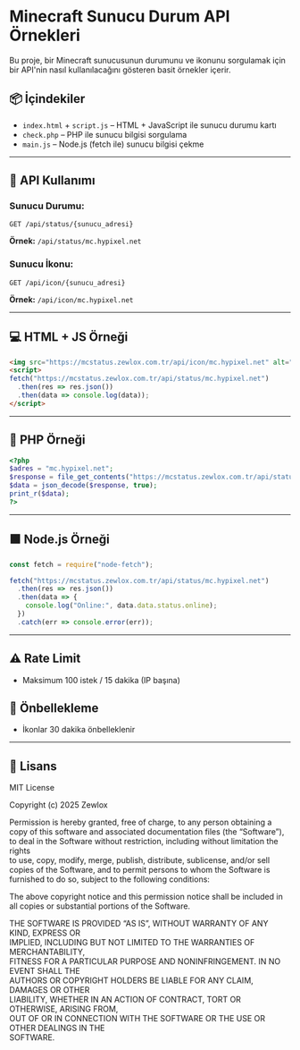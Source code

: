 # Minecraft Sunucu Durum API Örnekleri

Bu proje, bir Minecraft sunucusunun durumunu ve ikonunu sorgulamak için bir API'nin nasıl kullanılacağını gösteren basit örnekler içerir.

## 📦 İçindekiler

- `index.html` + `script.js` – HTML + JavaScript ile sunucu durumu kartı
- `check.php` – PHP ile sunucu bilgisi sorgulama
- `main.js` – Node.js (fetch ile) sunucu bilgisi çekme

---

## 🔗 API Kullanımı

### Sunucu Durumu:
```
GET /api/status/{sunucu_adresi}
```

**Örnek:** `/api/status/mc.hypixel.net`

### Sunucu İkonu:
```
GET /api/icon/{sunucu_adresi}
```

**Örnek:** `/api/icon/mc.hypixel.net`

---

## 💻 HTML + JS Örneği

```html
<img src="https://mcstatus.zewlox.com.tr/api/icon/mc.hypixel.net" alt="İkon">
<script>
fetch("https://mcstatus.zewlox.com.tr/api/status/mc.hypixel.net")
  .then(res => res.json())
  .then(data => console.log(data));
</script>
```

---

## 🐘 PHP Örneği

```php
<?php
$adres = "mc.hypixel.net";
$response = file_get_contents("https://mcstatus.zewlox.com.tr/api/status/$adres");
$data = json_decode($response, true);
print_r($data);
?>
```

---

## 🟩 Node.js Örneği

```js
const fetch = require("node-fetch");

fetch("https://mcstatus.zewlox.com.tr/api/status/mc.hypixel.net")
  .then(res => res.json())
  .then(data => {
    console.log("Online:", data.data.status.online);
  })
  .catch(err => console.error(err));
```

---

## ⚠️ Rate Limit

- Maksimum 100 istek / 15 dakika (IP başına)

## 🧊 Önbellekleme

- İkonlar 30 dakika önbelleklenir

---

## 📄 Lisans

MIT License

Copyright (c) 2025 Zewlox

Permission is hereby granted, free of charge, to any person obtaining a copy
of this software and associated documentation files (the “Software”), to deal
in the Software without restriction, including without limitation the rights  
to use, copy, modify, merge, publish, distribute, sublicense, and/or sell  
copies of the Software, and to permit persons to whom the Software is  
furnished to do so, subject to the following conditions:

The above copyright notice and this permission notice shall be included in  
all copies or substantial portions of the Software.

THE SOFTWARE IS PROVIDED “AS IS”, WITHOUT WARRANTY OF ANY KIND, EXPRESS OR  
IMPLIED, INCLUDING BUT NOT LIMITED TO THE WARRANTIES OF MERCHANTABILITY,  
FITNESS FOR A PARTICULAR PURPOSE AND NONINFRINGEMENT. IN NO EVENT SHALL THE  
AUTHORS OR COPYRIGHT HOLDERS BE LIABLE FOR ANY CLAIM, DAMAGES OR OTHER  
LIABILITY, WHETHER IN AN ACTION OF CONTRACT, TORT OR OTHERWISE, ARISING FROM,  
OUT OF OR IN CONNECTION WITH THE SOFTWARE OR THE USE OR OTHER DEALINGS IN THE  
SOFTWARE.
